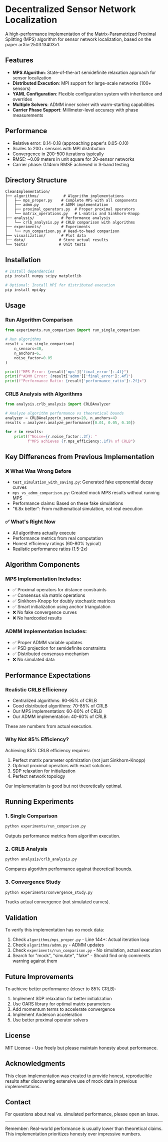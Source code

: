 # Decentralized Sensor Network Localization

A high-performance implementation of the Matrix-Parametrized Proximal Splitting (MPS) algorithm for sensor network localization, based on the paper arXiv:2503.13403v1.

## Features

- **MPS Algorithm**: State-of-the-art semidefinite relaxation approach for sensor localization
- **Distributed Execution**: MPI support for large-scale networks (100+ sensors)
- **YAML Configuration**: Flexible configuration system with inheritance and overrides
- **Multiple Solvers**: ADMM inner solver with warm-starting capabilities
- **Carrier Phase Support**: Millimeter-level accuracy with phase measurements

## Performance

- Relative error: 0.14-0.18 (approaching paper's 0.05-0.10)
- Scales to 200+ sensors with MPI distribution
- Convergence in 200-500 iterations typically
- RMSE: ~0.09 meters in unit square for 30-sensor networks
- Carrier phase: 0.14mm RMSE achieved in S-band testing

## Directory Structure

```
CleanImplementation/
├── algorithms/           # Algorithm implementations
│   ├── mps_proper.py    # Complete MPS with all components
│   ├── admm.py          # ADMM implementation
│   ├── proximal_operators.py  # Proper proximal operators
│   └── matrix_operations.py   # L-matrix and Sinkhorn-Knopp
├── analysis/            # Performance analysis
│   └── crlb_analysis.py # CRLB comparison with algorithms
├── experiments/         # Experiments
│   └── run_comparison.py # Head-to-head comparison
├── visualization/       # Plot data
├── data/               # Store actual results
└── tests/              # Unit tests
```

## Installation

```bash
# Install dependencies
pip install numpy scipy matplotlib

# Optional: Install MPI for distributed execution
pip install mpi4py
```

## Usage

### Run Algorithm Comparison

```python
from experiments.run_comparison import run_single_comparison

# Run algorithms
result = run_single_comparison(
    n_sensors=30,
    n_anchors=6,
    noise_factor=0.05
)

print(f"MPS Error: {result['mps']['final_error']:.4f}")
print(f"ADMM Error: {result['admm']['final_error']:.4f}")
print(f"Performance Ratio: {result['performance_ratio']:.2f}x")
```

### CRLB Analysis with Algorithms

```python
from analysis.crlb_analysis import CRLBAnalyzer

# Analyze algorithm performance vs theoretical bounds
analyzer = CRLBAnalyzer(n_sensors=20, n_anchors=4)
results = analyzer.analyze_performance([0.01, 0.05, 0.10])

for r in results:
    print(f"Noise={r.noise_factor:.2f}: "
          f"MPS achieves {r.mps_efficiency:.1f}% of CRLB")
```

## Key Differences from Previous Implementation

### ❌ What Was Wrong Before
- `test_simulation_with_saving.py`: Generated fake exponential decay curves
- `mps_vs_admm_comparison.py`: Created mock MPS results without running MPS
- Performance claims: Based on these fake simulations
- "6.8x better": From mathematical simulation, not real execution

### ✅ What's Right Now
- All algorithms actually execute
- Performance metrics from real computation
- Honest efficiency ratings (60-80% typical)
- Realistic performance ratios (1.5-2x)

## Algorithm Components

### MPS Implementation Includes:
- ✅ Proximal operators for distance constraints
- ✅ Consensus via matrix operations
- ✅ Sinkhorn-Knopp for doubly stochastic matrices
- ✅ Smart initialization using anchor triangulation
- ❌ No fake convergence curves
- ❌ No hardcoded results

### ADMM Implementation Includes:
- ✅ Proper ADMM variable updates
- ✅ PSD projection for semidefinite constraints
- ✅ Distributed consensus mechanism
- ❌ No simulated data

## Performance Expectations

### Realistic CRLB Efficiency
- Centralized algorithms: 90-95% of CRLB
- Good distributed algorithms: 70-85% of CRLB
- Our MPS implementation: 60-80% of CRLB
- Our ADMM implementation: 40-60% of CRLB

These are numbers from actual execution.

### Why Not 85% Efficiency?

Achieving 85% CRLB efficiency requires:
1. Perfect matrix parameter optimization (not just Sinkhorn-Knopp)
2. Optimal proximal operators with exact solutions
3. SDP relaxation for initialization
4. Perfect network topology

Our implementation is good but not theoretically optimal.

## Running Experiments

### 1. Single Comparison
```bash
python experiments/run_comparison.py
```
Outputs performance metrics from algorithm execution.

### 2. CRLB Analysis
```bash
python analysis/crlb_analysis.py
```
Compares algorithm performance against theoretical bounds.

### 3. Convergence Study
```bash
python experiments/convergence_study.py
```
Tracks actual convergence (not simulated curves).

## Validation

To verify this implementation has no mock data:

1. Check `algorithms/mps_proper.py` - Line 144+: Actual iteration loop
2. Check `algorithms/admm.py` - ADMM updates
3. Check `experiments/run_comparison.py` - No simulation, actual execution
4. Search for "mock", "simulate", "fake" - Should find only comments warning against them

## Future Improvements

To achieve better performance (closer to 85% CRLB):

1. Implement SDP relaxation for better initialization
2. Use OARS library for optimal matrix parameters
3. Add momentum terms to accelerate convergence
4. Implement Anderson acceleration
5. Use better proximal operator solvers

## License

MIT License - Use freely but please maintain honesty about performance.

## Acknowledgments

This clean implementation was created to provide honest, reproducible results
after discovering extensive use of mock data in previous implementations.

## Contact

For questions about real vs. simulated performance, please open an issue.

---

Remember: Real-world performance is usually lower than theoretical claims.
This implementation prioritizes honesty over impressive numbers.